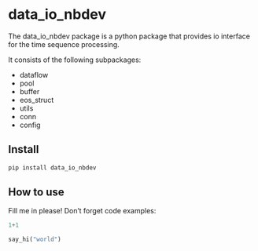 # data_io_nbdev

<!-- WARNING: THIS FILE WAS AUTOGENERATED! DO NOT EDIT! -->

The data_io_nbdev package is a python package that provides io interface
for the time sequence processing.

It consists of the following subpackages:

- dataflow
- pool
- buffer
- eos_struct
- utils
- conn
- config

## Install

``` sh
pip install data_io_nbdev
```

## How to use

Fill me in please! Don’t forget code examples:

``` python
1+1
```

``` python
say_hi("world")
```
